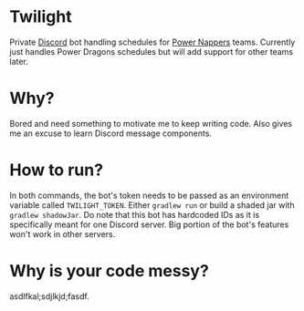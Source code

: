 # Twilight

Private [Discord](https://discord.com) bot handling schedules for [Power Nappers](https://powernappers.com) teams.
Currently just handles Power Dragons schedules but will add support for other teams later.

# Why?

Bored and need something to motivate me to keep writing code.
Also gives me an excuse to learn Discord message components.

# How to run?
In both commands, the bot's token needs to be passed as an environment variable called `TWILIGHT_TOKEN`.
Either `gradlew run` or build a shaded jar with `gradlew shadowJar`. Do note that this bot has hardcoded IDs
as it is specifically meant for one Discord server. Big portion of the bot's features won't work in other
servers.

# Why is your code messy?
asdlfkal;sdjlkjd;fasdf.